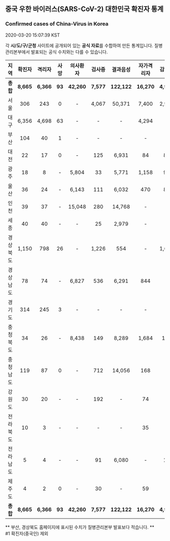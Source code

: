 
## 중국 우한 바이러스(SARS-CoV-2) 대한민국 확진자 통계
### Confirmed cases of China-Virus in Korea
2020-03-20 15:07:39 KST

각 **시/도/구/군청** 사이트에 공개되어 있는 **공식 자료**를 수합하여 만든 통계입니다.
질병관리본부에서 발표되는 공식 수치와는 다를 수 있습니다.


|  지역  | 확진자 |  격리자  |  사망  |  의사환자  |  검사중  |  결과음성  |  자가격리자  |  감시중  |  감시해제  |  퇴원  |
|:------:|:------:|:--------:|:--------:|:----------:|:--------:|:----------------:|:------------:|:--------:|:----------:|:--:|
|**총합**|**8,665**|**6,366**|**93**|**42,260**|**7,577**|**122,122**|**16,270**|**4,998**|**16,338**|**2,206**|**50,371**|
|서울|306|243|0|-|4,067|50,371|7,400|2,973|4,427|63|50,371|
|대구|6,356|4,698|63|-|-|-|4,294|-|-|1,595|-|
|부산|104|40|1|-|-|-|-|-|-|63|-|
|대전|22|17|0|-|125|6,931|84|84|415|5|-|
|광주|18|8|-|5,804|33|5,771|1,158|92|1,066|10|-|
|울산|36|24|-|6,143|111|6,032|470|85|385|12|-|
|인천|39|37|-|15,048|280|14,768|-|-|-|2|-|
|세종|40|40|-|-|25|2,979|-|-|-|-|-|
|경상북도|1,150|798|26|-|1,226|554|-|1,627|8,274|326|-|
|경상남도|78|74|-|6,827|536|6,291|844|-|-|4|-|
|경기도|314|245|3|-|-|-|-|-|-|66|-|
|충청북도|34|26|-|8,438|149|8,289|1,684|123|1,561|8|-|
|충청남도|119|87|0|-|712|14,056|168|-|-|32|-|
|강원도|30|20|-|-|192|-|74|-|-|10|-|
|전라북도|10|3|-|-|-|-|35|-|-|7|-|
|전라남도|5|4|-|-|91|6,080|-|14|210|1|-|
|제주도|4|2|0|-|30|-|59|-|-|2|-|
|**총합**|**8,665**|**6,366**|**93**|**42,260**|**7,577**|**122,122**|**16,270**|**4,998**|**16,338**|**2,206**|**50,371**|


** 부산, 경상북도 홈페이지에 표시된 수치가 질병관리본부 발표보다 적습니다. **<br>
#1 확진자(중국인) 제외
    